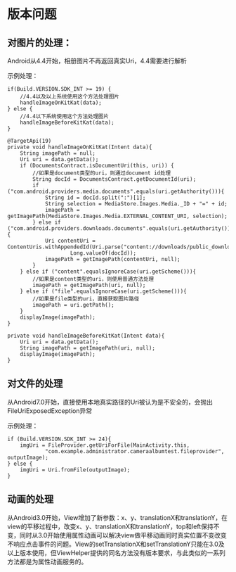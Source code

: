<h1>版本问题</h1>

## 对图片的处理：

Android从4.4开始，相册图片不再返回真实Uri，4.4需要进行解析

示例处理：

```
if(Build.VERSION.SDK_INT >= 19) {
    //4.4以及以上系统使用这个方法处理图片
    handleImageOnKitKat(data);
} else {
    //4.4以下系统使用这个方法处理图片
    handleImageBeforeKitKat(data);
}
```

```
@TargetApi(19)
private void handleImageOnKitKat(Intent data){
    String imagePath = null;
    Uri uri = data.getData();
    if (DocumentsContract.isDocumentUri(this, uri)) {
        //如果是document类型的uri，则通过document id处理
        String docId = DocumentsContract.getDocumentId(uri);
        if ("com.android.providers.media.documents".equals(uri.getAuthority())){
            String id = docId.split(":")[1];
            String selection = MediaStore.Images.Media._ID + "=" + id;
            imagePath = getImagePath(MediaStore.Images.Media.EXTERNAL_CONTENT_URI, selection);
        } else if ("com.android.providers.downloads.documents".equals(uri.getAuthority())){
            Uri contentUri = ContentUris.withAppendedId(Uri.parse("content://downloads/public_downloads"),
                    Long.valueOf(docId));
            imagePath = getImagePath(contentUri, null);
        }
    } else if ("content".equalsIgnoreCase(uri.getScheme())){
        //如果是content类型的uri，则使用普通方法处理
        imagePath = getImagePath(uri, null);
    } else if ("file".equalsIgnoreCase(uri.getScheme())){
        //如果是file类型的uri，直接获取图片路径
        imagePath = uri.getPath();
    }
    displayImage(imagePath);
}

private void handleImageBeforeKitKat(Intent data){
    Uri uri = data.getData();
    String imagePath = getImagePath(uri, null);
    displayImage(imagePath);
}
```

## 对文件的处理

从Android7.0开始，直接使用本地真实路径的Uri被认为是不安全的，会抛出FileUriExposedException异常

示例处理：

```
if (Build.VERSION.SDK_INT >= 24){
    imgUri = FileProvider.getUriForFile(MainActivity.this,
            "com.example.administrator.cameraalbumtest.fileprovider", outputImage);
} else {
    imgUri = Uri.fromFile(outputImage);
}
```

## 动画的处理

从Android3.0开始，View增加了新参数：x、y、translationX和translationY，在view的平移过程中，改变x、y、translationX和translationY，top和left保持不变，同时从3.0开始使用属性动画可以解决view做平移动画同时真实位置不变改变不响应点击事件的问题。View的setTranslationX和setTranslationY只能在3.0及以上版本使用，但ViewHelper提供的同名方法没有版本要求，与此类似的一系列方法都是为属性动画服务的。